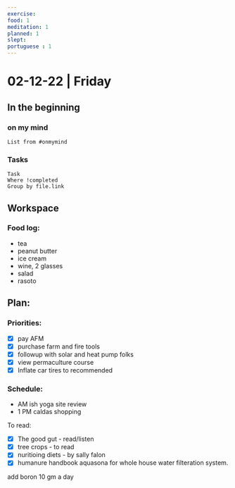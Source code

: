 ```yaml
---
exercise: 
food: 1
meditation: 1
planned: 1
slept:
portuguese : 1
---
```


# 02-12-22 | Friday

## In the beginning

### on my mind
```dataview
List from #onmymind
```
### Tasks
```dataview
Task
Where !completed
Group by file.link
```


## Workspace

### Food log:
- tea
- peanut butter
- ice cream
- wine, 2 glasses
- salad
- rasoto 

## Plan:
### Priorities:
 - [x] pay AFM
 - [x] purchase farm and fire tools
 - [x] followup with solar and heat pump folks
- [x] view permaculture course
- [x] Inflate car tires to recommended
### Schedule:
- AM ish yoga site review
- 1 PM caldas shopping


To read:
- [x] The good gut - read/listen
- [x] tree crops - to read
- [x] nuritioing diets - by sally falon
- [x] humanure handbook
	aquasona for whole house water filteration system.

add boron 10 gm a day


